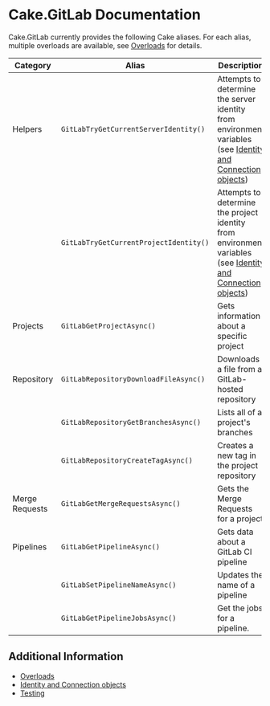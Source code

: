 <!--
GENERATED FILE - DO NOT EDIT
This file was generated by [MarkdownSnippets](https://github.com/SimonCropp/MarkdownSnippets).
Source File: /docs/mdsource/README.source.md
To change this file edit the source file and then run MarkdownSnippets.
-->

# Cake.GitLab Documentation

Cake.GitLab currently provides the following Cake aliases.
For each alias, multiple overloads are available, see [Overloads](./overloads.md) for details.

| Category       | Alias                                  | Description                                                                                                                                        |
|----------------|----------------------------------------|----------------------------------------------------------------------------------------------------------------------------------------------------|
| Helpers        | `GitLabTryGetCurrentServerIdentity()`  | Attempts to determine the server identity from environment variables (see [Identity and Connection objects](identites-and-connection-objects.md))  | 
|                | `GitLabTryGetCurrentProjectIdentity()` | Attempts to determine the project identity from environment variables (see [Identity and Connection objects](identites-and-connection-objects.md)) | 
| Projects       | `GitLabGetProjectAsync()`              | Gets information about a specific project                                                                                                          |
| Repository     | `GitLabRepositoryDownloadFileAsync()`  | Downloads a file from a GitLab-hosted repository                                                                                                   |
|                | `GitLabRepositoryGetBranchesAsync()`   | Lists all of a project's branches                                                                                                                  |
|                | `GitLabRepositoryCreateTagAsync()`     | Creates a new tag in the project repository                                                                                                        |
| Merge Requests | `GitLabGetMergeRequestsAsync()`        | Gets the Merge Requests for a project                                                                                                              |
| Pipelines      | `GitLabGetPipelineAsync()`             | Gets data about a GitLab CI pipeline                                                                                                               |
|                | `GitLabSetPipelineNameAsync()`         | Updates the name of a pipeline                                                                                                                     |
|                | `GitLabGetPipelineJobsAsync()`         | Get the jobs for a pipeline.                                                                                                                       |

## Additional Information

- [Overloads](./overloads.md)
- [Identity and Connection objects](./identites-and-connection-objects.md)
- [Testing](./testing.md)
